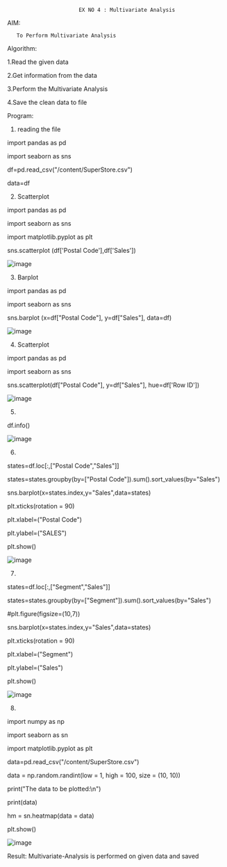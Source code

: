                            EX NO 4 : Multivariate Analysis
   AIM:
   
       To Perform Multivariate Analysis
       
  Algorithm:
  
  1.Read the given data 
  
  2.Get information from the data 
  
  3.Perform the Multivariate Analysis
  
  4.Save the clean data to file

Program:

1) reading the file

import pandas as pd

import seaborn as sns

df=pd.read_csv("/content/SuperStore.csv")

data=df

2) Scatterplot

import pandas as pd

import seaborn as sns

import matplotlib.pyplot as plt

sns.scatterplot (df['Postal Code'],df['Sales'])

![image](https://user-images.githubusercontent.com/113016781/191926755-ead2fccc-990c-4649-8f64-0406d1df2b67.png)

3) Barplot

import pandas as pd

import seaborn as sns

sns.barplot (x=df["Postal Code"], y=df["Sales"], data=df)

![image](https://user-images.githubusercontent.com/113016781/191926917-a6ba74c0-3d80-4d8a-a53b-1e6400af9007.png)

4) Scatterplot

import pandas as pd

import seaborn as sns

sns.scatterplot(df["Postal Code"], y=df["Sales"], hue=df['Row ID'])

![image](https://user-images.githubusercontent.com/113016781/191927062-2f57d1b7-d799-409f-8b08-0503bffab285.png)

5)
df.info()

![image](https://user-images.githubusercontent.com/113016781/191927208-2faaee85-9dd5-43dc-8d33-4eb1a74a64ec.png)

6)

states=df.loc[:,["Postal Code","Sales"]]

states=states.groupby(by=["Postal Code"]).sum().sort_values(by="Sales")

sns.barplot(x=states.index,y="Sales",data=states)

plt.xticks(rotation = 90)

plt.xlabel=("Postal Code")

plt.ylabel=("SALES")

plt.show()

![image](https://user-images.githubusercontent.com/113016781/191927389-dd26ac3d-e6d9-430e-92fa-2066143e4f20.png)

7) 
states=df.loc[:,["Segment","Sales"]]

states=states.groupby(by=["Segment"]).sum().sort_values(by="Sales")

#plt.figure(figsize=(10,7))

sns.barplot(x=states.index,y="Sales",data=states)

plt.xticks(rotation = 90)

plt.xlabel=("Segment")

plt.ylabel=("Sales")

plt.show()

![image](https://user-images.githubusercontent.com/113016781/191927599-debe4106-acc6-4483-897e-e26fabb6373f.png)


8)

import numpy as np

import seaborn as sn

import matplotlib.pyplot as plt

data=pd.read_csv("/content/SuperStore.csv")

data = np.random.randint(low = 1, high = 100, size = (10, 10))

print("The data to be plotted:\n")

print(data)

hm = sn.heatmap(data = data)

plt.show()

![image](https://user-images.githubusercontent.com/113016781/192075897-5f01a6d1-e903-4d77-97a9-1fd150498bee.png)

Result:
     Multivariate-Analysis is performed on given data and saved

